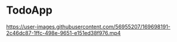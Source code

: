 # TodoApp


https://user-images.githubusercontent.com/56955207/169698191-2c46dc87-1ffc-498e-9651-e151ed38f976.mp4

